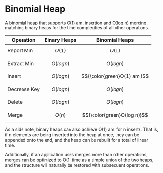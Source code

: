 # Binomial Heap

A binomial heap that supports O(1) am. insertion and O(log n) merging, matching binary heaps for the time complexities of all other operations. 

| Operation | Binary Heaps | Binomial Heaps |
| --------- | ------------ | -------------- |
| Report Min | $$O(1)$$ | $$O(1)$$ |
| Extract Min | $$O(log n)$$ | $$O(log n)$$ |
| Insert | $$O(log n)$$ | $${\color{green}O(1) am.}$$ |
| Decrease Key | $$O(log n)$$ | $$O(log n)$$ |
| Delete | $$O(log n)$$ | $$O(log n)$$ |
| Merge | $$O(n)$$ | $${\color{green}O(log n)}$$ |

As a side note, binary heaps can also achieve O(1) am. for n inserts. That is, if n elements are being inserted into the heap at once, they can be appended onto the end, and the heap can be rebuilt for a total of linear time.

Additionally, if an application uses merges more than other operations, merges can be optimized to O(1) time as a simple union of the two heaps, and the structure will naturally be restored with subsequent operations.